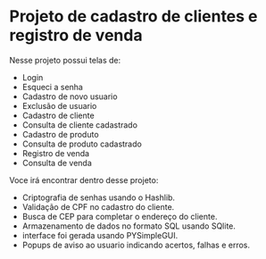 # Projeto de cadastro de clientes e registro de venda #

Nesse projeto possui telas de:

  - Login
  - Esqueci a senha
  - Cadastro de novo usuario
  - Exclusão de usuario
  - Cadastro de cliente
  - Consulta de cliente cadastrado
  - Cadastro de produto
  - Consulta de produto cadastrado
  - Registro de venda
  - Consulta de venda
  
  Voce irá encontrar dentro desse projeto: 
 
  - Criptografia de senhas usando o Hashlib.
  - Validação de CPF no cadastro do cliente.
  - Busca de CEP para completar o endereço do cliente.
  - Armazenamento de dados no formato SQL usando SQlite.
  - interface foi gerada usando PYSimpleGUI.
  - Popups de aviso ao usuario indicando acertos, falhas e erros.
  

